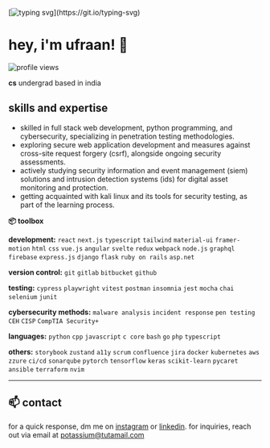 [![typing svg](https://readme-typing-svg.demolab.com?font=fira+code&pause=1000&random=false&width=435&lines=welcome+to+my+profile!)](https://git.io/typing-svg)

# hey, i'm ufraan! 👋

<p align="left">
  <img src="https://komarev.com/ghpvc/?username=ufraan&color=gray&style=flat-square" alt="profile views">
</p>

**cs** undergrad based in india

## skills and expertise

- skilled in full stack web development, python programming, and cybersecurity, specializing in penetration testing methodologies.
- exploring secure web application development and measures against cross-site request forgery (csrf), alongside ongoing security assessments.
- actively studying security information and event management (siem) solutions and intrusion detection systems (ids) for digital asset monitoring and protection.
- getting acquainted with kali linux and its tools for security testing, as part of the learning process.


**📦 toolbox**

**development:** `react` `next.js` `typescript` `tailwind` `material-ui` `framer-motion` `html` `css` `vue.js` `angular` `svelte` `redux` `webpack` `node.js` `graphql` `firebase` `express.js` `django` `flask` `ruby on rails` `asp.net`

**version control:** `git` `gitlab` `bitbucket` `github`

**testing:** `cypress` `playwright` `vitest` `postman` `insomnia` `jest` `mocha` `chai` `selenium` `junit`

**cybersecurity methods:** `malware analysis` `incident response` `pen testing` `CEH` `CISP` `CompTIA Security+` 

**languages:** `python` `cpp` `javascript` `c core` `bash` `go` `php` `typescript`

**others:** `storybook` `zustand` `a11y` `scrum` `confluence` `jira` `docker` `kubernetes` `aws` `zzure` `ci/cd` `sonarqube` `pytorch` `tensorflow` `keras` `scikit-learn` `pycaret` `ansible` `terraform` `nvim`



---

## 📫 contact
for a quick response, dm me on [instagram](https://www.instagram.com/ufraaan/) or [linkedin](https://www.linkedin.com/in/ufraaan/).
for inquiries, reach out via email at potassium@tutamail.com
